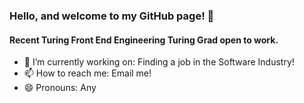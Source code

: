 ### Hello, and welcome to my GitHub page! 👋

#### Recent Turing Front End Engineering Turing Grad open to work. 

- 🔭 I’m currently working on: Finding a job in the Software Industry!
- 📫 How to reach me: Email me!
- 😄 Pronouns: Any

